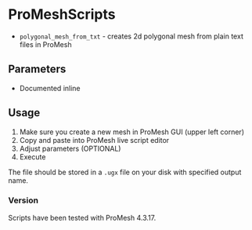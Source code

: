# ProMeshScripts
- `polygonal_mesh_from_txt` - creates 2d polygonal mesh from plain text files in ProMesh

## Parameters
- Documented inline

## Usage
1. Make sure you create a new mesh in ProMesh GUI (upper left corner)
2. Copy and paste into ProMesh live script editor
3. Adjust parameters (OPTIONAL)
4. Execute

The file should be stored in a `.ugx` file on your disk with specified output name.

### Version
Scripts have been tested with ProMesh 4.3.17.
